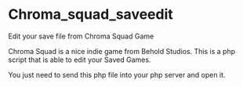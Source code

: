 # Chroma_squad_saveedit

Edit your save file from Chroma Squad Game

Chroma Squad is a nice indie game from Behold Studios.
This is a php script that is able to edit your Saved Games.

You just need to send this php file into your php server and open it.
